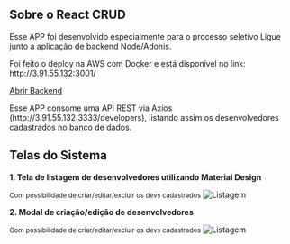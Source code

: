 ## Sobre o React CRUD

<p>Esse APP foi desenvolvido especialmente para o processo seletivo Ligue junto a aplicação de backend Node/Adonis.</p>

<p>Foi feito o deploy na AWS com Docker e está disponível no link: http://3.91.55.132:3001/</p>

<a href="https://github.com/gabrieldadamos/adonis-crud" target="blank">Abrir Backend</a>

<p>Esse APP consome uma API REST via Axios (http://3.91.55.132:3333/developers), listando assim os desenvolvedores cadastrados no banco de dados.</p>

## Telas do Sistema
<p><strong>1. Tela de listagem de desenvolvedores utilizando Material Design</strong></p>
<small>Com possibilidade de criar/editar/excluir os devs cadastrados</small>
<img src="https://i.imgur.com/ShajHt9.png" alt="Listagem">

<p><strong>2. Modal de criação/edição de desenvolvedores</strong></p>
<small>Com possibilidade de criar/editar/excluir os devs cadastrados</small>
<img src="https://i.imgur.com/9dzulYB.png" alt="Listagem">


